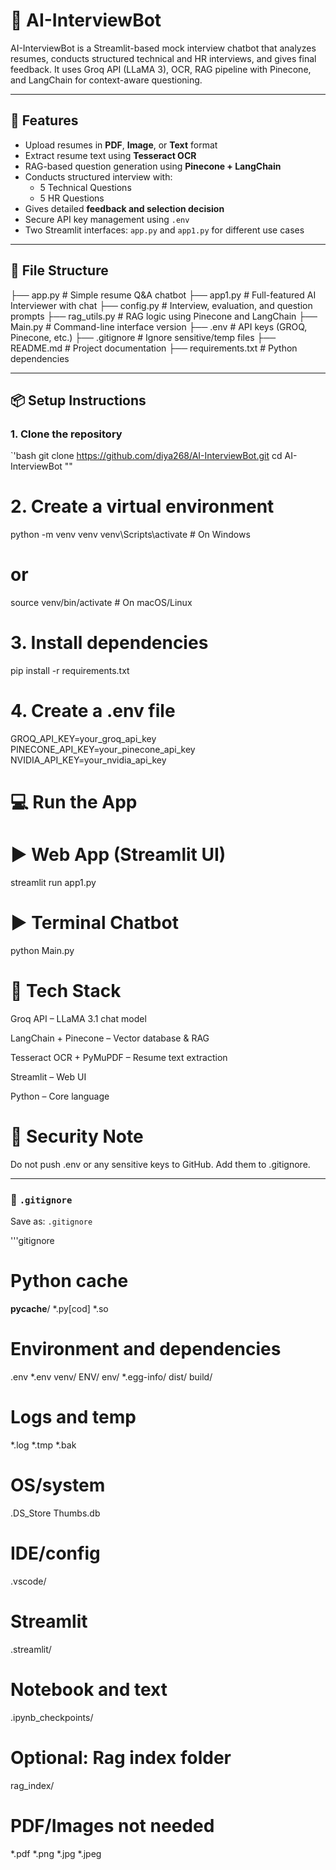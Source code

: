 # 🤖 AI-InterviewBot

AI-InterviewBot is a Streamlit-based mock interview chatbot that analyzes resumes, conducts structured technical and HR interviews, and gives final feedback. It uses Groq API (LLaMA 3), OCR, RAG pipeline with Pinecone, and LangChain for context-aware questioning.

---

## 🚀 Features

- Upload resumes in **PDF**, **Image**, or **Text** format
- Extract resume text using **Tesseract OCR**
- RAG-based question generation using **Pinecone + LangChain**
- Conducts structured interview with:
  - 5 Technical Questions
  - 5 HR Questions
- Gives detailed **feedback and selection decision**
- Secure API key management using `.env`
- Two Streamlit interfaces: `app.py` and `app1.py` for different use cases

---

## 📂 File Structure

├── app.py # Simple resume Q&A chatbot
├── app1.py # Full-featured AI Interviewer with chat
├── config.py # Interview, evaluation, and question prompts
├── rag_utils.py # RAG logic using Pinecone and LangChain
├── Main.py # Command-line interface version
├── .env # API keys (GROQ, Pinecone, etc.)
├── .gitignore # Ignore sensitive/temp files
├── README.md # Project documentation
├── requirements.txt # Python dependencies


---

## 📦 Setup Instructions

### 1. Clone the repository

`'bash
git clone https://github.com/diya268/AI-InterviewBot.git
cd AI-InterviewBot
""
# 2. Create a virtual environment
python -m venv venv
venv\Scripts\activate         # On Windows
# or
source venv/bin/activate      # On macOS/Linux

# 3. Install dependencies
pip install -r requirements.txt

# 4. Create a .env file

GROQ_API_KEY=your_groq_api_key
PINECONE_API_KEY=your_pinecone_api_key
NVIDIA_API_KEY=your_nvidia_api_key

# 💻 Run the App
# ▶️ Web App (Streamlit UI)

streamlit run app1.py

# ▶️ Terminal Chatbot

python Main.py

# 🧠 Tech Stack
Groq API – LLaMA 3.1 chat model

LangChain + Pinecone – Vector database & RAG

Tesseract OCR + PyMuPDF – Resume text extraction

Streamlit – Web UI

Python – Core language

# 🔐 Security Note
Do not push .env or any sensitive keys to GitHub. Add them to .gitignore.


---

### 🔹 `.gitignore`

Save as: `.gitignore`

'''gitignore
# Python cache
__pycache__/
*.py[cod]
*.so

# Environment and dependencies
.env
*.env
venv/
ENV/
env/
*.egg-info/
dist/
build/

# Logs and temp
*.log
*.tmp
*.bak

# OS/system
.DS_Store
Thumbs.db

# IDE/config
.vscode/

# Streamlit
.streamlit/

# Notebook and text
.ipynb_checkpoints/

# Optional: Rag index folder
rag_index/

# PDF/Images not needed
*.pdf
*.png
*.jpg
*.jpeg


